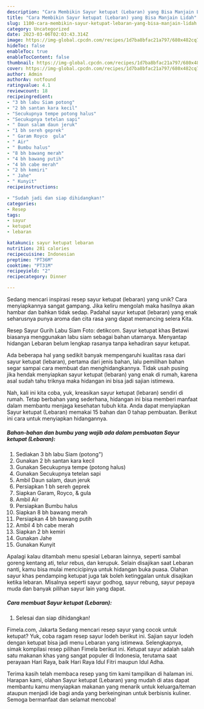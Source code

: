 ```yaml
---
description: "Cara Membikin Sayur ketupat (Lebaran) yang Bisa Manjain Lidah"
title: "Cara Membikin Sayur ketupat (Lebaran) yang Bisa Manjain Lidah"
slug: 1100-cara-membikin-sayur-ketupat-lebaran-yang-bisa-manjain-lidah
category: Uncategorized
date: 2023-03-06T02:03:43.314Z
image: https://img-global.cpcdn.com/recipes/1d7ba8bfac21a797/680x482cq70/sayur-ketupat-lebaran-foto-resep-utama.jpg
hideToc: false
enableToc: true
enableTocContent: false
thumbnail: https://img-global.cpcdn.com/recipes/1d7ba8bfac21a797/680x482cq70/sayur-ketupat-lebaran-foto-resep-utama.jpg
cover: https://img-global.cpcdn.com/recipes/1d7ba8bfac21a797/680x482cq70/sayur-ketupat-lebaran-foto-resep-utama.jpg
author: Admin
authorAv: notfound
ratingvalue: 4.1
reviewcount: 18
recipeingredient:
- "3 bh labu Siam potong"
- "2 bh santan kara kecil"
- "Secukupnya tempe potong halus"
- "Secukupnya tetelan sapi"
- " Daun salam daun jeruk"
- "1 bh sereh geprek"
- " Garam Royco  gula"
- " Air"
- " Bumbu halus"
- "8 bh bawang merah"
- "4 bh bawang putih"
- "4 bh cabe merah"
- "2 bh kemiri"
- " Jahe"
- " Kunyit"
recipeinstructions:

- "Sudah jadi dan siap dihidangkan!"
categories:
- Resep
tags:
- sayur
- ketupat
- lebaran

katakunci: sayur ketupat lebaran 
nutrition: 281 calories
recipecuisine: Indonesian
preptime: "PT36M"
cooktime: "PT31M"
recipeyield: "2"
recipecategory: Dinner

---
```





Sedang mencari inspirasi resep sayur ketupat (lebaran) yang unik? Cara menyiapkannya sangat gampang. Jika keliru mengolah maka hasilnya akan hambar dan bahkan tidak sedap. Padahal sayur ketupat (lebaran) yang enak seharusnya punya aroma dan cita rasa yang dapat memancing selera Kita.





Resep Sayur Gurih Labu Siam Foto: detikcom. Sayur ketupat khas Betawi biasanya menggunakan labu siam sebagai bahan utamanya. Menyantap hidangan Lebaran belum lengkap rasanya tanpa kehadiran sayur ketupat.

Ada beberapa hal yang sedikit banyak mempengaruhi kualitas rasa dari sayur ketupat (lebaran), pertama dari jenis bahan, lalu pemilihan bahan segar sampai cara membuat dan menghidangkannya. Tidak usah pusing jika hendak menyiapkan sayur ketupat (lebaran) yang enak di rumah, karena asal sudah tahu triknya maka hidangan ini bisa jadi sajian istimewa.






Nah, kali ini kita coba, yuk, kreasikan sayur ketupat (lebaran) sendiri di rumah. Tetap berbahan yang sederhana, hidangan ini bisa memberi manfaat dalam membantu menjaga kesehatan tubuh kita. Anda dapat menyiapkan Sayur ketupat (Lebaran) memakai 15 bahan dan 0 tahap pembuatan. Berikut ini cara untuk menyiapkan hidangannya.

<!--inarticleads1-->

##### Bahan-bahan dan bumbu yang wajib ada dalam pembuatan Sayur ketupat (Lebaran):

1. Sediakan 3 bh labu Siam (potong&#34;)
1. Gunakan 2 bh santan kara kecil
1. Gunakan Secukupnya tempe (potong halus)
1. Gunakan Secukupnya tetelan sapi
1. Ambil  Daun salam, daun jeruk
1. Persiapkan 1 bh sereh geprek
1. Siapkan  Garam, Royco, &amp; gula
1. Ambil  Air
1. Persiapkan  Bumbu halus
1. Siapkan 8 bh bawang merah
1. Persiapkan 4 bh bawang putih
1. Ambil 4 bh cabe merah
1. Siapkan 2 bh kemiri
1. Gunakan  Jahe
1. Gunakan  Kunyit


Apalagi kalau ditambah menu spesial Lebaran lainnya, seperti sambal goreng kentang ati, telur rebus, dan kerupuk. Selain disajikan saat Lebaran nanti, kamu bisa mulai mencicipinya untuk hidangan buka puasa. Olahan sayur khas pendamping ketupat juga tak boleh ketinggalan untuk disajikan ketika lebaran. Misalnya seperti sayur godhog, sayur rebung, sayur pepaya muda dan banyak pilihan sayur lain yang dapat. 

<!--inarticleads2-->

##### Cara membuat Sayur ketupat (Lebaran):


1. Selesai dan siap dihidangkan!

Fimela.com, Jakarta Sedang mencari resep sayur yang cocok untuk ketupat? Yuk, coba ragam resep sayur lodeh berikut ini. Sajian sayur lodeh dengan ketupat bisa jadi menu Lebaran yang istimewa. Selengkapnya, simak kompilasi resep pilihan Fimela berikut ini. Ketupat sayur adalah salah satu makanan khas yang sangat populer di Indonesia, terutama saat perayaan Hari Raya, baik Hari Raya Idul Fitri maupun Idul Adha. 

Terima kasih telah membaca resep yang tim kami tampilkan di halaman ini. Harapan kami, olahan Sayur ketupat (Lebaran) yang mudah di atas dapat membantu kamu menyiapkan makanan yang menarik untuk keluarga/teman ataupun menjadi ide bagi anda yang berkeinginan untuk berbisnis kuliner. Semoga bermanfaat dan selamat mencoba!
